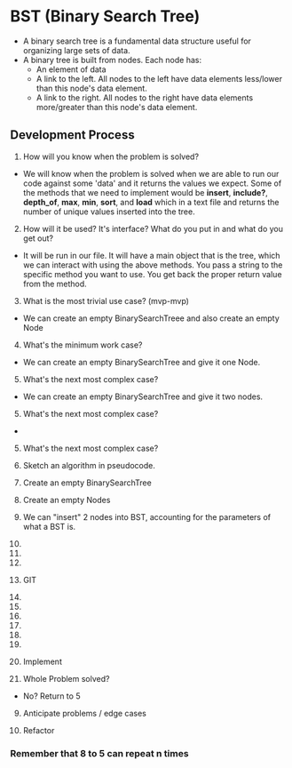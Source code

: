 # BST (Binary Search Tree)

* A binary search tree is a fundamental data structure useful for organizing
  large sets of data.
* A binary tree is built from nodes. Each node has:
  * An element of data
  * A link to the left. All nodes to the left have data elements less/lower
    than this node's data element.
  * A link to the right. All nodes to the right have data elements
    more/greater than this node's data element.

## Development Process

1. How will you know when the problem is solved?
* We will know when the problem is solved when we are able to run our code
  against some 'data' and it returns the values we expect. Some of the methods
  that we need to implement would be **insert**, **include?**, **depth_of**,
  **max**, **min**, **sort**, and **load** which in a text file and returns the
  number of unique values inserted into the tree.

2. How will it be used? It's interface? What do you put in and what do you get
out?
* It will be run in our file. It will have a main object that is the tree, which
  we can interact with using the above methods. You pass a string to the
  specific method you want to use. You get back the proper return value from the
  method.

3. What is the most trivial use case? (mvp-mvp)
* We can create an empty BinarySearchTreee and also create an empty Node

4. What's the minimum work case?
* We can create an empty BinarySearchTree and give it one Node.

5. What's the next most complex case?
* We can create an empty BinarySearchTree and give it two nodes.

5. What's the next most complex case?
*

5. What's the next most complex case?


6. Sketch an algorithm in pseudocode.
  1. Create an empty BinarySearchTree
  2. Create an empty Nodes
  3. We can "insert" 2 nodes into BST, accounting for the parameters of what a BST is.
  4.
  3.
  4.
  5. GIT
  6.
  7.
  7.
  7.
  8.
  9.

7. Implement

8. Whole Problem solved?
  * No? Return to 5

9. Anticipate problems / edge cases

10. Refactor

### Remember that 8 to 5 can repeat n times
